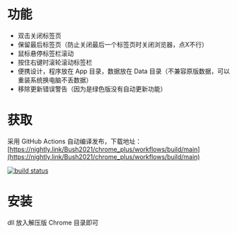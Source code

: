 # 功能
- 双击关闭标签页
- 保留最后标签页（防止关闭最后一个标签页时关闭浏览器，点X不行）
- 鼠标悬停标签栏滚动
- 按住右键时滚轮滚动标签栏
- 便携设计，程序放在 App 目录，数据放在 Data 目录（不兼容原版数据，可以重装系统换电脑不丢数据）
- 移除更新错误警告（因为是绿色版没有自动更新功能）
# 获取
采用 GitHub Actions 自动编译发布，下载地址：[https://nightly.link/Bush2021/chrome_plus/workflows/build/main](https://nightly.link/Bush2021/chrome_plus/workflows/build/main)

[![build status](https://github.com/Bush2021/chrome_plus/actions/workflows/build.yml/badge.svg)](https://github.com/Bush2021/chrome_plus/actions/workflows/build.yml)
# 安装
dll 放入解压版 Chrome 目录即可
